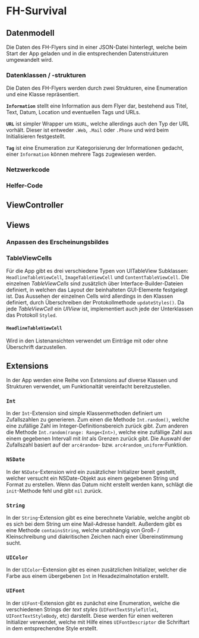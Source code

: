 # FH-Survival

## Datenmodell

Die Daten des FH-Flyers sind in einer JSON-Datei hinterlegt, welche beim Start der App geladen und in die entsprechenden Datenstrukturen umgewandelt wird.

### Datenklassen / -strukturen

Die Daten des FH-Flyers werden durch zwei Strukturen, eine Enumeration und eine Klasse repräsentiert.

**`Information`** stellt eine Information aus dem Flyer dar, bestehend aus Titel, Text, Datum, Location und eventuellen Tags und URLs.

**`URL`** ist simpler Wrapper um `NSURL`, welche allerdings auch den Typ der URL vorhält. Dieser ist entweder `.Web`, `.Mail` oder `.Phone` und wird beim Initialisieren festgestellt.

**`Tag`** ist eine Enumeration zur Kategorisierung der Informationen gedacht, einer `Information` können mehrere Tags zugewiesen werden.

### Netzwerkcode

### Helfer-Code

## ViewController


## Views

### Anpassen des Erscheinungsbildes

### TableViewCells

Für die App gibt es drei verschiedene Typen von UITableView Subklassen: `HeadlineTableViewCell`, `ImageTableViewCell` und `ContentTableViewCell`. Die einzelnen *TableViewCells* sind zusätzlich über Interface-Builder-Dateien definiert, in welchen das Layout der beinhalteten GUI-Elemente festgelegt ist. Das Aussehen der einzelnen Cells wird allerdings in den Klassen definiert, durch Überschreiben der Protokollmethode `updateStyles()`. Da jede *TableViewCell* ein *UIView* ist, implementiert auch jede der Unterklassen das Protokoll `Styled`.

#### `HeadlineTableViewCell`

Wird in den Listenansichten verwendet um Einträge mit oder ohne Überschrift darzustellen.


## Extensions

In der App werden eine Reihe von Extensions auf diverse Klassen und Strukturen verwendet, um Funktionaltät vereinfacht bereitzustellen.

### `Int`

In der `Int`-Extension sind simple Klassenmethoden definiert um Zufallszahlen zu generieren. Zum einen die Methode `Int.random()`, welche eine zufällige Zahl im Integer-Definitionsbereich zurück gibt. Zum anderen die Methode `Int.random(range: Range<Int>)`, welche eine zufällige Zahl aus einem gegebenen Intervall mit *Int* als Grenzen zurück gibt. Die Auswahl der Zufallszahl basiert auf der `arc4random`- bzw. `arc4random_uniform`-Funktion.

### `NSDate`

In der `NSDate`-Extension wird ein zusätzlicher Initializer bereit gestellt, welcher versucht ein NSDate-Objekt aus einem gegebenen String und Format zu erstellen. Wenn das Datum nicht erstellt werden kann, schlägt die `init`-Methode fehl und gibt `nil` zurück.

### `String`

In der `String`-Extension gibt es eine berechnete Variable, welche angibt ob es sich bei dem String um eine Mail-Adresse handelt. Außerdem gibt es eine Methode `containsString`, welche unabhängig von Groß- / Kleinschreibung und diakritischen Zeichen nach einer Übereinstimmung sucht.

### `UIColor`

In der `UIColor`-Extension gibt es einen zusätzlichen Initializer, welcher die Farbe aus einem übergebenen `Int` in Hexadezimalnotation erstellt.

### `UIFont`

In der `UIFont`-Extension gibt es zunächst eine Enumeration, welche die verschiedenen Strings der *text styles* (`UIFontTextStyleTitle1`, `UIFontTextStyleBody`, etc) darstellt. Diese werden für einen weiteren Initializer verwendet, welche mit Hilfe eines `UIFontDescriptor` die Schriftart in dem entsprechendne Style erstellt.

